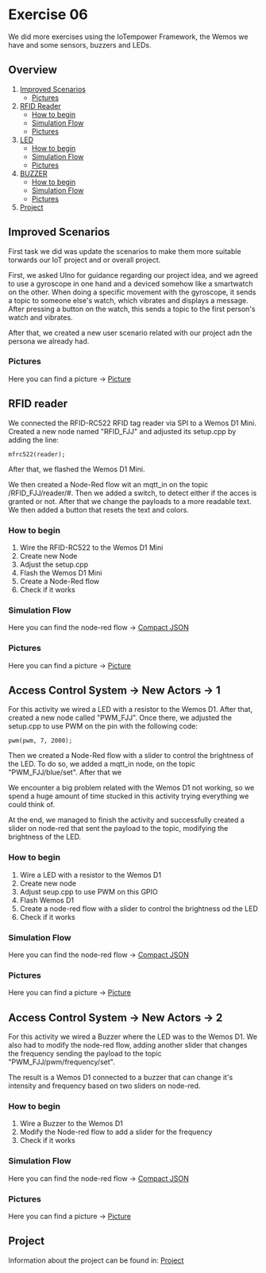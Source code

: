 # Exercise 06
We did more exercises using the IoTempower Framework, the Wemos we have and some sensors, buzzers and LEDs.


## Overview
1. [Improved Scenarios](#improved-scenarios)
	- [Pictures](#pictures)
2. [RFID Reader](#rfid-reader)
	- [How to begin](#how-to-begin)
	- [Simulation Flow](#simulation-flow)
	- [Pictures](#pictures)
3. [LED](#access-control-system---new-actors---1)
	- [How to begin](#how-to-begin)
	- [Simulation Flow](#simulation-flow)
	- [Pictures](#pictures-1)
3. [BUZZER](#access-control-system---new-actors---2)
	- [How to begin](#how-to-begin-1)
	- [Simulation Flow](#simulation-flow-1)
	- [Pictures](#pictures-2)	
3. [Project](#project)

## Improved Scenarios
First task we did was update the scenarios to make them more suitable torwards our IoT project and or overall project.

First, we asked Ulno for guidance regarding our project idea, and we agreed to
use a gyroscope in one hand and a deviced somehow like a smartwatch on the other. When doing a specific movement with the gyroscope, it sends a topic to someone else's watch, which vibrates and displays a message. After pressing a button on the watch, this sends a topic to the first person's watch and vibrates.

After that, we created a new user scenario related with our project adn the persona we already had. 

### Pictures
Here you can find a picture -> [Picture](/Teamfolder/Group1/pictures/exercise06/Scenario/)

## RFID reader
We connected the RFID-RC522 RFID tag reader via SPI to a Wemos D1 Mini. Created a new node named "RFID_FJJ" and  adjusted its setup.cpp by adding the line:
	
	mfrc522(reader);

After that, we flashed the Wemos D1 Mini.

We then created a Node-Red flow wit an mqtt_in on the topic /RFID_FJJ/reader/#. Then we added a switch, to detect either if the acces is granted or not. After that we change the payloads to a more readable text. We then added a button that resets the text and colors.

### How to begin
1. Wire the RFID-RC522 to the Wemos D1 Mini
2. Create new Node
3. Adjust the setup.cpp
4. Flash the Wemos D1 Mini
5. Create a Node-Red flow
6. Check if it works

### Simulation Flow
Here you can find the node-red flow -> [Compact JSON](/Teamfolder/Group1/exercises/exercise06/RFID/flow.txt)

### Pictures
Here you can find a picture -> [Picture](/Teamfolder/Group1/pictures/exercise06/RFID%20Reader/)


## Access Control System -> New Actors -> 1
For this activity we wired a LED with a resistor to the Wemos D1. After that, created a new node called "PWM_FJJ". Once there, we adjusted the setup.cpp to use PWM on the pin with the following code:

	pwm(pwm, 7, 2000);

Then we created a Node-Red flow with a slider to control the brightness of the LED. 
To do so, we added a mqtt_in node, on the topic "PWM_FJJ/blue/set". After that we 

We encounter a big problem related with the Wemos D1 not working, so we spend a huge amount of time stucked in this activity trying everything we could think of.

At the end, we managed to finish the activity and successfully created a slider on node-red that sent the payload to the topic, modifying the brightness of the LED.

### How to begin
1. Wire a LED with a resistor to the Wemos D1
2. Create new node
3. Adjust seup.cpp to use PWM on this GPIO
4. Flash Wemos D1
5. Create a node-red flow with a slider to control the brightness od the LED
6. Check if it works

### Simulation Flow
Here you can find the node-red flow -> [Compact JSON](/Teamfolder/Group1/exercises/exercise06/LED/LED.txt)

### Pictures
Here you can find a picture -> [Picture](/Teamfolder/Group1/pictures/exercise06/LED/)

## Access Control System -> New Actors -> 2
For this activity we wired a Buzzer where the LED was to the Wemos D1. We also had to modify the node-red flow, adding another slider that changes the frequency sending the payload to the topic "PWM_FJJ/pwm/frequency/set".

The result is a Wemos D1 connected to a buzzer that can change it's intensity and frequency based on two sliders on node-red.

### How to begin
1. Wire a Buzzer to the Wemos D1
2. Modify the Node-red flow to add a slider for the frequency
2. Check if it works

### Simulation Flow
Here you can find the node-red flow -> [Compact JSON](/Teamfolder/Group1/exercises/exercise06/BUZZER/Buzzer.txt)

### Pictures
Here you can find a picture -> [Picture](/Teamfolder/Group1/pictures/exercise06/BUZZER)

## Project
Information about the project can be found in:
[Project](/Teamfolder/exercises/README.md)
